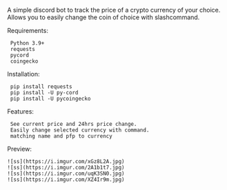 A simple discord bot to track the price of a crypto currency of your choice.
Allows you to easily change the coin of choice with slashcommand.

Requirements:
```
 Python 3.9+
 requests
 pycord
 coingecko
```

Installation:
```
 pip install requests
 pip install -U py-cord
 pip install -U pycoingecko
```

Features:
```
 See current price and 24hrs price change.
 Easily change selected currency with command.
 matching name and pfp to currency
```

Preview:
```
![ss](https://i.imgur.com/xGz8L2A.jpg)
![ss](https://i.imgur.com/2A1b1t7.jpg)
![ss](https://i.imgur.com/uqK3SN0.jpg)
![ss](https://i.imgur.com/XZ4Ir9m.jpg)
```
